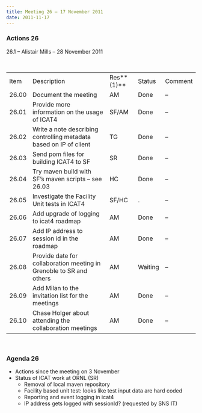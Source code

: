 ```yaml
---
title: Meeting 26 – 17 November 2011
date: 2011-11-17
---
```


### Actions 26

26.1 – Alistair Mills – 28 November
2011

 

|       |                                                                     |            |         |         |
| ----- | ------------------------------------------------------------------- | ---------- | ------- | ------- |
| Item  | Description                                                         | Res**(1)** | Status  | Comment |
| 26.00 | Document the meeting                                                | AM         | Done    | –       |
| 26.01 | Provide more information on the usage of ICAT4                      | SF/AM      | Done    | –       |
| 26.02 | Write a note describing controlling metadata based on IP of client  | TG         | Done    | –       |
| 26.03 | Send pom files for building ICAT4 to SF                             | SR         | Done    | –       |
| 26.04 | Try maven build with SF’s maven scripts – see 26.03                 | HC         | Done    | –       |
| 26.05 | Investigate the Facility Unit tests in ICAT4                        | SF/HC      | .       | –       |
| 26.06 | Add upgrade of logging to icat4 roadmap                             | AM         | Done    | –       |
| 26.07 | Add IP address to session id in the roadmap                         | AM         | Done    | –       |
| 26.08 | Provide date for collaboration meeting in Grenoble to SR and others | AM         | Waiting | –       |
| 26.09 | Add Milan to the invitation list for the meetings                   | AM         | Done    | –       |
| 26.10 | Chase Holger about attending the collaboration meetings             | AM         | Done    | –       |

 

### Agenda 26

  - Actions since the meeting on 3 November
  - Status of ICAT work at ORNL (SR)
      - Removal of local maven repository
      - Facility based unit test: looks like test input data are hard
        coded
      - Reporting and event logging in icat4
      - IP address gets logged with sessionId? (requested by SNS IT)

